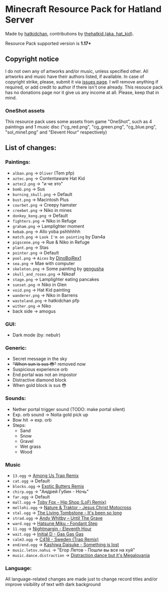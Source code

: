 # Minecraft Resource Pack for Hatland Server

Made by [hatkidchan](https://github.com/hatkidchan), contributions by [thehatkid (aka. hat\_kid)](https://github.com/thehatkid).

Resource Pack supported version is __1.17+__

## Copyright notice
I do not own any of artworks and/or music, unless specified other.
All artworks and music have their authors listed, if available.
In case of copyright strike, please, submit it via [issues page](https://github.com/hatkidchan/hatland-server-pack/issues).
I will remove anything if required, or add credit to author if there isn't one 
already. This resouce pack has no donations page nor it give us any income at
all. Please, keep that in mind.

### OneShot assets
This resource pack uses some assets from game "OneShot", such as 4 paintings
and 1 music disc ("cg\_red.png", "cg\_green.png", "cg\_blue.png", "sol\_mine1.png"
and "Elevent Hour" respectively)

## List of changes:
### Paintings:
 * `alban.png` -> `Oliver` (Tem pfp)
 * `aztec.png` -> Contentaware Hat Kid
 * `aztec2.png` -> "и че это"
 * `bomb.png` -> Sus
 * `burning_skull.png` -> Default
 * `bust.png` -> Macintosh Plus
 * `courbet.png` -> Creepy hamster
 * `creebet.png` -> Niko in mines
 * `donkey_kong.png` -> Default
 * `fighters.png` -> Niko in Refuge
 * `graham.png` -> Lamplighter moment
 * `kebab.png` -> Allo yoba pshhhhhh
 * `match.png` -> `Look I'm on painting` by Dan4a
 * `pigscene.png` -> Rue & Niko in Refuge
 * `plant.png` -> Stas
 * `pointer.png` -> Default
 * `pool.png` -> `Aices` by [DinoBoiRex1](https://twitter.com/DinoBoiRex1)
 * `sea.png` -> Mae with computer
 * `skeleton.png` -> Some painting by [gengusha](https://t.me/gengusha/103)
 * `skull_and_roses.png` -> Nikoaf
 * `stage.png` -> Lamplighter eating pancakes
 * `sunset.png` -> Niko in Glen
 * `void.png` -> Hat Kid painting
 * `wanderer.png` -> Niko in Barrens
 * `wasteland.png` -> hatkidchan pfp
 * `wither.png` -> Niko
 * back side -> amogus

### GUI:
 * Dark mode (by: nebulr)

### Generic:
 * Secret message in the sky
 * ~~"When sun is sus :flushed:"~~ removed now
 * Suspicious experience orb
 * End portal was not an impostor
 * Distractive diamond block
 * When gold block is sus :flushed:

### Sounds:
 * Nether portal trigger sound (TODO: make portal silent)
 * Exp. orb sound -> Noita gold pick up
 * Bow hit -> exp. orb
 * Steps:
   * Sand
   * Snow
   * Gravel
   * Wet grass
   * Wood

### Music
 * `13.ogg` -> [Among Us Trap Remix](http://youtu.be/grd-K33tOSM)
 * `cat.ogg` -> Default
 * `blocks.ogg` -> [Exotic Butters Remix](https://youtu.be/kY1kbCDwHIg)
 * `chirp.ogg` -> "Андрей Губин - Ночь"
 * `far.ogg` -> Default
 * `mall.ogg` -> [Toby Fox - Hip Shop (LoFi Remix)](https://youtu.be/BiaFMRv7Ct8)
 * `mellohi.ogg` -> [Nature & Traktor - Jesus Christ Motocross](https://youtu.be/At6JxWg7Rk8)
 * `stal.ogg` -> [The Living Tombstone - It's been so long](https://youtu.be/dy9ugPD6_AE)
 * `strad.ogg` -> [Andy Whitby – Until The Grave](https://youtu.be/aUh0-eFm_nM)
 * `ward.ogg` -> [Hatsune Miku - Fondant Step](https://youtu.be/vNhvnj33foU)
 * `11.ogg` -> [Nightmargin - Eleventh Hour](https://youtu.be/pVX8bdYCAUo)
 * `wait.ogg` -> [Initial D - Gas Gas Gas](https://youtu.be/atuFSv2bLa8)
 * `calm3.ogg` -> [C418 - Sweden (Trap Remix)](https://youtu.be/rgZ56QGwxp0)
 * `end/end.ogg` -> [Kashiwa Daisuke - Something is lost](https://youtu.be/UZ5PJij0lGI)
 * `music.letov.nahui` -> "Егор Летов - Пошли вы все на хуй"
 * `music.dance.distraction` -> [Distraction dance but it's Megalovania](https://youtu.be/SvTWKhmVous)

### Language:
All language-related changes are made just to change record titles and/or
improve visibility of text with dark background
